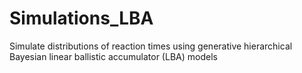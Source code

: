 # Simulations_LBA
Simulate distributions of reaction times using generative hierarchical Bayesian linear ballistic accumulator (LBA) models
